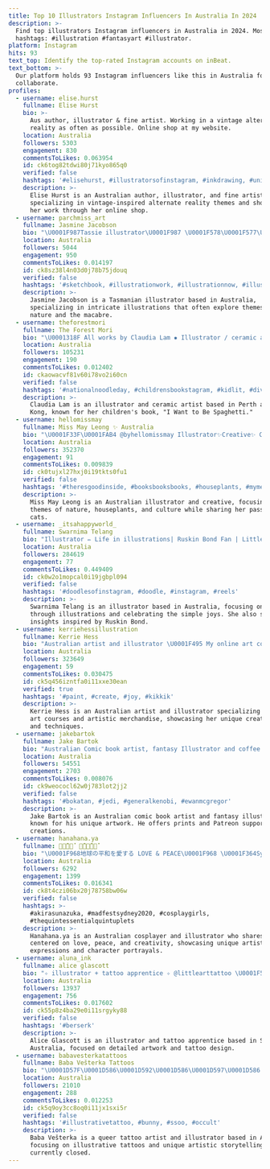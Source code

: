 ```yaml
---
title: Top 10 Illustrators Instagram Influencers In Australia In 2024
description: >-
  Find top illustrators Instagram influencers in Australia in 2024. Most popular
  hashtags: #illustration #fantasyart #illustrator.
platform: Instagram
hits: 93
text_top: Identify the top-rated Instagram accounts on inBeat.
text_bottom: >-
  Our platform holds 93 Instagram influencers like this in Australia for you to
  collaborate.
profiles:
  - username: elise.hurst
    fullname: Elise Hurst
    bio: >-
      Aus author, illustrator & fine artist. Working in a vintage alternate
      reality as often as possible. Online shop at my website.
    location: Australia
    followers: 5303
    engagement: 830
    commentsToLikes: 0.063954
    id: ck6tog82tdwi80j71kyo865q0
    verified: false
    hashtags: '#elisehurst, #illustratorsofinstagram, #inkdrawing, #unipinfineline'
    description: >-
      Elise Hurst is an Australian author, illustrator, and fine artist,
      specializing in vintage-inspired alternate reality themes and showcasing
      her work through her online shop.
  - username: parchmiss_art
    fullname: Jasmine Jacobson
    bio: "\U0001F987Tassie illustrator\U0001F987 \U0001F578\U0001F577\U0001F940"
    location: Australia
    followers: 5044
    engagement: 950
    commentsToLikes: 0.014197
    id: ck8sz38l4n03d0j78b75jdouq
    verified: false
    hashtags: '#sketchbook, #illustrationwork, #illustrationnow, #illustration'
    description: >-
      Jasmine Jacobson is a Tasmanian illustrator based in Australia,
      specializing in intricate illustrations that often explore themes of
      nature and the macabre.
  - username: theforestmori
    fullname: The Forest Mori
    bio: "\U0001318F All works by Claudia Lam ✹ Illustrator / ceramic artist ✹ Perth / Hong Kong ✹ ‘I WANT TO BE SPAGHETTI!’ out now ✹ My shop, Patreon and stuff:"
    location: Australia
    followers: 105231
    engagement: 190
    commentsToLikes: 0.012402
    id: ckaowacvf81v60i78vo2i60cn
    verified: false
    hashtags: '#nationalnoodleday, #childrensbookstagram, #kidlit, #diversekidlit'
    description: >-
      Claudia Lam is an illustrator and ceramic artist based in Perth and Hong
      Kong, known for her children's book, "I Want to Be Spaghetti."
  - username: hellomissmay
    fullname: Miss May Leong ✨ Australia
    bio: "\U0001F33F\U0001FAB4 @byhellomissmay Illustrator✨Creative✨ Cat & Plant Lover"
    location: Australia
    followers: 352370
    engagement: 91
    commentsToLikes: 0.009839
    id: ck0tujxl27hxj0i19tkts0fu1
    verified: false
    hashtags: '#theresgoodinside, #booksbooksbooks, #houseplants, #mymethod'
    description: >-
      Miss May Leong is an Australian illustrator and creative, focusing on
      themes of nature, houseplants, and culture while sharing her passion for
      cats.
  - username: _itsahappyworld_
    fullname: Swarnima Telang
    bio: "Illustrator ✏️ Life in illustrations| Ruskin Bond Fan | Little space of Happiness\U0001F447\U0001F3FB -Blog appreciating simple things in life❤️ India \U0001F1EE\U0001F1F3 | Sydney \U0001F1E6\U0001F1FA"
    location: Australia
    followers: 284619
    engagement: 77
    commentsToLikes: 0.449409
    id: ck0w2o1mopcal0i19jgbpl094
    verified: false
    hashtags: '#doodlesofinstagram, #doodle, #instagram, #reels'
    description: >-
      Swarnima Telang is an illustrator based in Australia, focusing on life
      through illustrations and celebrating the simple joys. She also shares
      insights inspired by Ruskin Bond.
  - username: kerriehessillustration
    fullname: Kerrie Hess
    bio: "Australian artist and illustrator \U0001F495 My online art courses at @kerriehessmasterclass \U0001F3A8 and shop at @studiokerriehess ♥️"
    location: Australia
    followers: 323649
    engagement: 59
    commentsToLikes: 0.030475
    id: ck5q456izntfa0i11xxe30ean
    verified: true
    hashtags: '#paint, #create, #joy, #kikkik'
    description: >-
      Kerrie Hess is an Australian artist and illustrator specializing in online
      art courses and artistic merchandise, showcasing her unique creative style
      and techniques.
  - username: jakebartok
    fullname: Jake Bartok
    bio: "Australian Comic book artist, fantasy Illustrator and coffee addict. You can buy prints or support my patreon here!\U0001F447"
    location: Australia
    followers: 54551
    engagement: 2703
    commentsToLikes: 0.008076
    id: ck9weococl62w0j783lot2jj2
    verified: false
    hashtags: '#bokatan, #jedi, #generalkenobi, #ewanmcgregor'
    description: >-
      Jake Bartok is an Australian comic book artist and fantasy illustrator
      known for his unique artwork. He offers prints and Patreon support for his
      creations.
  - username: hanahana.ya
    fullname: ハ͓̽ナ͓̽　͓̽花͓̽や͓̽
    bio: "\U0001F968地球の平和を愛する LOVE & PEACE\U0001F968 \U0001F364Sydney \U0001F36DCosplayer + Illustrator \U0001F369Art acc: @hanahanayart"
    location: Australia
    followers: 6292
    engagement: 1399
    commentsToLikes: 0.016341
    id: ck8t4czi06bx20j78758bw06w
    verified: false
    hashtags: >-
      #akirasunazuka, #madfestsydney2020, #cosplaygirls,
      #thequintessentialquintuplets
    description: >-
      Hanahana.ya is an Australian cosplayer and illustrator who shares content
      centered on love, peace, and creativity, showcasing unique artistic
      expressions and character portrayals.
  - username: aluna_ink
    fullname: alice glascott
    bio: "✧ illustrator + tattoo apprentice ✧ @littlearttattoo \U0001F578 Gadigal Land/Sydney \U0001FAC0 WORK INQUIRES TO: alunaillustration@gmail.com \U0001F90D"
    location: Australia
    followers: 13937
    engagement: 756
    commentsToLikes: 0.017602
    id: ck55p8z4ba29e0i11srgyky88
    verified: false
    hashtags: '#berserk'
    description: >-
      Alice Glascott is an illustrator and tattoo apprentice based in Sydney,
      Australia, focused on detailed artwork and tattoo design.
  - username: babavesterkatattoos
    fullname: Baba Vešterka Tattoos
    bio: "\U0001D57F\U0001D586\U0001D592\U0001D586\U0001D597\U0001D586 \U0001D57E\U0001D588\U0001D594\U0001D59A\U0001D591\U0001D58E\U0001D589\U0001D58E\U0001D598 Queer artist and tattooer on Aboriginal land @thescarlettemple Illustrator @the.adventures.of.chuck Books closed \U0001F5A4"
    location: Australia
    followers: 21010
    engagement: 288
    commentsToLikes: 0.012253
    id: ck5q9oy3cc8oq0i11jx1sxi5r
    verified: false
    hashtags: '#illustrativetattoo, #bunny, #ssoo, #occult'
    description: >-
      Baba Vešterka is a queer tattoo artist and illustrator based in Australia,
      focusing on illustrative tattoos and unique artistic storytelling. Books
      currently closed.
---
```


